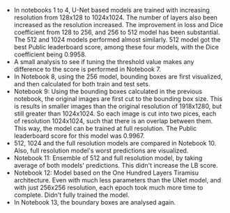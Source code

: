 - In notebooks 1 to 4, U-Net based models are trained with increasing resolution from 128x128 to 1024x1024. The number of layers also been increased as the resolution increased. The improvement in loss and Dice coefficient from 128 to 256, and 256 to 512 model has been substantial. The 512 and 1024 models performed almost similarly. 512 model got the best Public leaderboard score, among these four models, with the Dice coefficient being 0.9958. 
- A small analysis to see if tuning the threshold value makes any difference to the score is performed in Notebook 7.
- In Notebook 8, using the 256 model, bounding boxes are first visualized, and then calculated for both train and test sets.
- Notebook 9: Using the bounding boxes calculated in the previous notebook, the original images are first cut to the bounding box size. This is results in smaller images than the original resolution of 1918x1280, but still greater than 1024x1024. So each image is cut into two pices, each of resolution 1024x1024, such that there is an overlap between them. This way, the model can be trained at full resolution. The Public leaderboard score for this model was 0.9967.
- 512, 1024 and the full resolution models are compared in Notebook 10. Also, full resolution model's worst predictions are visualized.
- Notebook 11: Ensemble of 512 and full resolution model, by taking average of both models' predictions. This didn't increase the LB score.
- Notebook 12: Model based on the One Hundred Layers Tiramisu architecture. Even with much less parameters than the UNet model, and with just 256x256 resolution, each epoch took much more time to complete. Didn't fully trained the model.
- In Notebook 13, the boundary boxes are analysed again.
